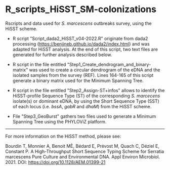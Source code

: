 # R_scripts_HiSST_SM-colonizations
 Rscripts and data used for _S. marcescens_ outbreaks survey, using the HiSST scheme.
 
- R script "Script_dada2_HiSST_v04-2022.R" originate from dada2 processing (https://benjjneb.github.io/dada2/index.html) and was adapted for HiSST analysis. At the end of this script, two text files are generated for further analysis described below.

- R script in the file entitled "Step1_Create_dendrogram_and_binary-matrix" was used to create a circular dendrogram of the eDNA and the isolated samples from the survey (REF). Lines 164-165 of this script generate a binary matrix used for the Minimum Spanning Tree.

- R script in the file entitled "Step2_Assign-ST+infos" allows to identify the HiSST-profile Sequence Type (ST) of the corresponding _S. marcecens_ isolate(s) or dominant eDNA, by using the Short Sequence Type (SST) of each locus (i.e. _bssA_, _gabR_ and _dhaM_) from the HiSST scheme.
 
- File "Step3_GeoBurst" gathers two files used to generate a Minimum Spanning Tree using the PHYLOViZ platform.
 
 _______________________________________________________
 For more information on the HiSST method, please see:
 
 Bourdin T, Monnier A, Benoit MÈ, Bédard E, Prévost M, Quach C, Déziel E, Constant P. A High-Throughput Short Sequence Typing Scheme for Serratia marcescens Pure Culture and Environmental DNA. Appl Environ Microbiol. 2021. DOI: https://doi.org/10.1128/AEM.01399-21
